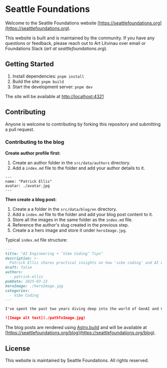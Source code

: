 # Seattle Foundations

Welcome to the Seattle Foundations website [https://seattlefoundations.org](https://seattlefoundations.org).

This website is built and is maintained by the community. If you have any questions or feedback, please reach out to Art Litvinau over email or Foundations Slack (*art at seattlefoundations.org*).

## Getting Started

1. Install dependencies: `pnpm install`
2. Build the site: `pnpm build`
3. Start the development server: `pnpm dev`

The site will be available at [http://localhost:4321](http://localhost:4321)

## Contributing

Anyone is welcome to contributing by forking this repository and submitting a pull request.

### Contributing to the blog

**Create author profile first:**

1. Create an author folder in the `src/data/authors` directory.
2. Add a `index.md` file to the folder and add your author details to it.

```
---
name: "Patrick Ellis"
avatar: ./avatar.jpg
---
```

**Then create a blog post:**

1. Create a a folder in the `src/data/blog/en` directory.
2. Add a `index.md` file to the folder and add your blog post content to it.
3. Store all the images in the same folder as the `index.md` file.
4. Reference the author's slug created in the previous step.
5. Create a a hero image and store it under `heroImage.jpg`.

Typical `index.md` file structure:

```md
---
title: "AI Engineering + ‘Vibe Coding’ Tips"
description: >-
  Patrick Ellis shares practical insights on how 'vibe coding' and AI engineering tools transformed his team's development process, empowering non-technical staff
draft: false
authors:
  - patrick-ellis
pubDate: 2025-03-13
heroImage: ./heroImage.jpg
categories:
  - Vibe Coding
---

I've spent the past two years diving deep into the world of GenAI and CodeGen…

![Image alt text](./pathToImage.jpg)
```

The blog posts are rendered using [Astro.build](https://docs.astro.build/en/guides/markdown-content/) and will be available at [https://seattlefoundations.org/blog](https://seattlefoundations.org/blog).

## License

This website is maintained by Seattle Foundations. All rights reserved.
